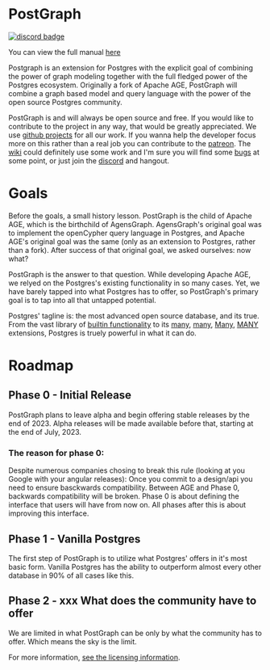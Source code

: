 # PostGraph

[![discord badge](https://img.shields.io/discord/1036610864071053413?label=discord&logo=discord&style=plastic)](https://discord.gg/KDTTx2vz2m)

You can view the full manual [here](https://postgraphdb.github.io/)

Postgraph is an extension for Postgres with the explicit goal of combining the power of graph modeling together with the full fledged power of the Postgres ecosystem. Originally a fork of Apache AGE, PostGraph will combine a graph based model and query language with the power of the open source Postgres community.

PostGraph is and will always be open source and free. If you would like to contribute to the project in any way, that would be greatly appreciated. We use [github projects](https://github.com/PostGraphDB/postgraph/projects?query=is%3Aopen) for all our work. If you wanna help the developer focus more on this rather than a real job you can contribute to the [patreon](https://www.patreon.com/PostGraph). The [wiki](https://github.com/PostGraphDB/postgraph/wiki) could definitely use some work and I'm sure you will find some [bugs](https://github.com/PostGraphDB/postgraph/issues) at some point, or just join the [discord](https://discord.gg/XEp56VaqZs) and hangout.

# Goals

Before the goals, a small history lesson. PostGraph is the child of Apache AGE, which is the birthchild of AgensGraph. AgensGraph's original goal was to implement the openCypher query language in Postgres, and Apache AGE's original goal was the same (only as an extension to Postgres, rather than a fork). After success of that original goal, we asked ourselves: now what?

PostGraph is the answer to that question. While developing Apache AGE, we relyed on the Postgres's existing functionality in so many cases. Yet, we have barely tapped into what Postgres has to offer, so PostGraph's primary goal is to tap into all that untapped potential.

Postgres' tagline is: the most advanced open source database, and its true. From the vast library of [builtin functionality](https://www.postgresql.org/docs/14/index.html) to its [many](http://www.postgis.net/), [many](https://github.com/michelp/pgsodium), [Many](https://www.timescale.com/), [MANY](https://www.citusdata.com/) extensions, Postgres is truely powerful in what it can do.

# Roadmap

## Phase 0 - Initial Release

PostGraph plans to leave alpha and begin offering stable releases by the end of 2023. Alpha releases will be made available before that, starting at the end of July, 2023.

### The reason for phase 0:

Despite numerous companies chosing to break this rule (looking at you Google with your angular releases): Once you commit to a design/api you need to ensure basckwards compatibility. Between AGE and Phase 0, backwards compatibility will be broken. Phase 0 is about defining the interface that users will have from now on. All phases after this is about improving this interface.

## Phase 1 - Vanilla Postgres

The first step of PostGraph is to utilize what Postgres' offers in it's most basic form. Vanilla Postgres has the ability to outperform almost every other database in 90% of all cases like this. 

## Phase 2 - xxx What does the community have to offer

We are limited in what PostGraph can be only by what the community has to offer. Which means the sky is the limit.

For more information, [see the licensing information](https://github.com/PostGraphDB/postgraph/blob/PG14/LICENSE).
